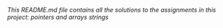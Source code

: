 _This README.md file contains all the solutions to the assignments in this project: pointers and arrays strings_
